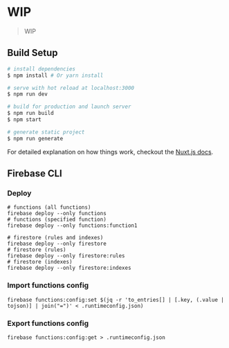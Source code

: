 # WIP

> WIP

## Build Setup

``` bash
# install dependencies
$ npm install # Or yarn install

# serve with hot reload at localhost:3000
$ npm run dev

# build for production and launch server
$ npm run build
$ npm start

# generate static project
$ npm run generate
```

For detailed explanation on how things work, checkout the [Nuxt.js docs](https://github.com/nuxt/nuxt.js).


## Firebase CLI

### Deploy
```
# functions (all functions)
firebase deploy --only functions
# functions (specified function)
firebase deploy --only functions:function1

# firestore (rules and indexes)
firebase deploy --only firestore
# firestore (rules)
firebase deploy --only firestore:rules
# firestore (indexes)
firebase deploy --only firestore:indexes
```

### Import functions config
```
firebase functions:config:set $(jq -r 'to_entries[] | [.key, (.value | tojson)] | join("=")' < .runtimeconfig.json)
```

### Export functions config
```
firebase functions:config:get > .runtimeconfig.json
```
